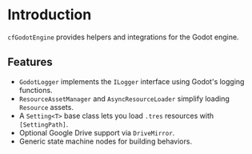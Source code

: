 # Introduction

`cfGodotEngine` provides helpers and integrations for the Godot engine.

## Features

- `GodotLogger` implements the `ILogger` interface using Godot's logging functions.
- `ResourceAssetManager` and `AsyncResourceLoader` simplify loading `Resource` assets.
- A `Setting<T>` base class lets you load `.tres` resources with `[SettingPath]`.
- Optional Google Drive support via `DriveMirror`.
- Generic state machine nodes for building behaviors.
